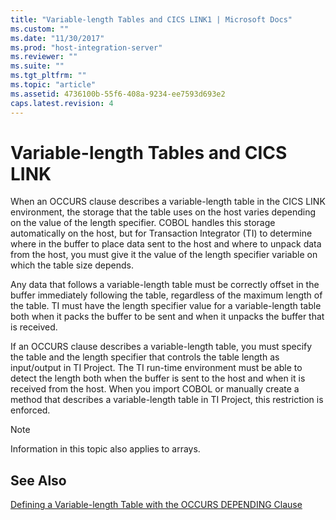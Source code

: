 ```yaml
---
title: "Variable-length Tables and CICS LINK1 | Microsoft Docs"
ms.custom: ""
ms.date: "11/30/2017"
ms.prod: "host-integration-server"
ms.reviewer: ""
ms.suite: ""
ms.tgt_pltfrm: ""
ms.topic: "article"
ms.assetid: 4736100b-55f6-408a-9234-ee7593d693e2
caps.latest.revision: 4
---
```

# Variable-length Tables and CICS LINK
When an OCCURS clause describes a variable-length table in the CICS LINK environment, the storage that the table uses on the host varies depending on the value of the length specifier. COBOL handles this storage automatically on the host, but for Transaction Integrator (TI) to determine where in the buffer to place data sent to the host and where to unpack data from the host, you must give it the value of the length specifier variable on which the table size depends.  
  
 Any data that follows a variable-length table must be correctly offset in the buffer immediately following the table, regardless of the maximum length of the table. TI must have the length specifier value for a variable-length table both when it packs the buffer to be sent and when it unpacks the buffer that is received.  
  
 If an OCCURS clause describes a variable-length table, you must specify the table and the length specifier that controls the table length as input/output in TI Project. The TI run-time environment must be able to detect the length both when the buffer is sent to the host and when it is received from the host. When you import COBOL or manually create a method that describes a variable-length table in TI Project, this restriction is enforced.  
  
> [!NOTE]
>  Information in this topic also applies to arrays.  
  
## See Also  
 [Defining a Variable-length Table with the  OCCURS DEPENDING Clause](../HIS2010/defining-a-variable-length-table-with-the-occurs-depending-clause.md)